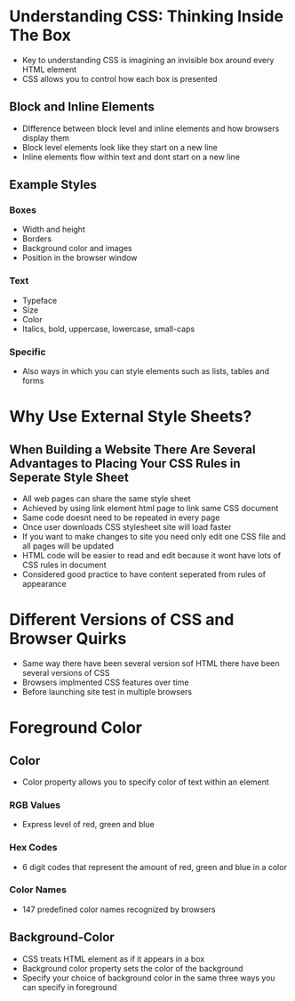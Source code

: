 # Understanding CSS: Thinking Inside The Box

* Key to understanding CSS is imagining an invisible box around every HTML element
* CSS allows you to control how each box is presented

## Block and Inline Elements

* DIfference between block level and inline elements and how browsers display them 
* Block level elements look like they start on a new line
* Inline elements flow within text and dont start on a new line

## Example Styles

### Boxes

* Width and height
* Borders
* Background color and images
* Position in the browser window

### Text

* Typeface
* Size
* Color
* Italics, bold, uppercase, lowercase, small-caps

### Specific

* Also ways in which you can style elements such as lists, tables and forms

# Why Use External Style Sheets?

## When Building a Website There Are Several Advantages to Placing Your CSS Rules in Seperate Style Sheet

* All web pages can share the same style sheet
* Achieved by using link element html page to link same CSS document
* Same code doesnt need to be repeated in every page
* Once user downloads CSS stylesheet site will load faster
* If you want to make changes to site you need only edit one CSS file and all pages will be updated
* HTML code will be easier to read and edit because it wont have lots of CSS rules in document
* Considered good practice to have content seperated from rules of appearance

# Different Versions of CSS and Browser Quirks

* Same way there have been several version sof HTML there have been several versions of CSS
* Browsers implmented CSS features over time
* Before launching site test in multiple browsers

# Foreground Color

## Color

* Color property allows you to specify color of text within an element

### RGB Values

* Express level of red, green and blue

### Hex Codes

* 6 digit codes that represent the amount of red, green and blue in a color

### Color Names

* 147 predefined color names recognized by browsers

## Background-Color

* CSS treats HTML element as if it appears in a box
* Background color property sets the color of the background
* Specify your choice of background color in the same three ways you can specify in foreground